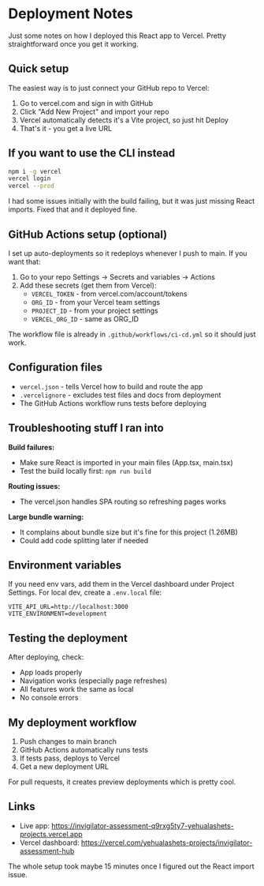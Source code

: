 # Deployment Notes

Just some notes on how I deployed this React app to Vercel. Pretty straightforward once you get it working.

## Quick setup

The easiest way is to just connect your GitHub repo to Vercel:

1. Go to vercel.com and sign in with GitHub
2. Click "Add New Project" and import your repo
3. Vercel automatically detects it's a Vite project, so just hit Deploy
4. That's it - you get a live URL

## If you want to use the CLI instead

```bash
npm i -g vercel
vercel login
vercel --prod
```

I had some issues initially with the build failing, but it was just missing React imports. Fixed that and it deployed fine.

## GitHub Actions setup (optional)

I set up auto-deployments so it redeploys whenever I push to main. If you want that:

1. Go to your repo Settings → Secrets and variables → Actions
2. Add these secrets (get them from Vercel):
   - `VERCEL_TOKEN` - from vercel.com/account/tokens
   - `ORG_ID` - from your Vercel team settings
   - `PROJECT_ID` - from your project settings
   - `VERCEL_ORG_ID` - same as ORG_ID

The workflow file is already in `.github/workflows/ci-cd.yml` so it should just work.

## Configuration files

- `vercel.json` - tells Vercel how to build and route the app
- `.vercelignore` - excludes test files and docs from deployment
- The GitHub Actions workflow runs tests before deploying

## Troubleshooting stuff I ran into

**Build failures:**
- Make sure React is imported in your main files (App.tsx, main.tsx)
- Test the build locally first: `npm run build`

**Routing issues:**
- The vercel.json handles SPA routing so refreshing pages works

**Large bundle warning:**
- It complains about bundle size but it's fine for this project (1.26MB)
- Could add code splitting later if needed

## Environment variables

If you need env vars, add them in the Vercel dashboard under Project Settings. For local dev, create a `.env.local` file:

```env
VITE_API_URL=http://localhost:3000
VITE_ENVIRONMENT=development
```

## Testing the deployment

After deploying, check:
- App loads properly
- Navigation works (especially page refreshes)
- All features work the same as local
- No console errors

## My deployment workflow

1. Push changes to main branch
2. GitHub Actions automatically runs tests
3. If tests pass, deploys to Vercel
4. Get a new deployment URL

For pull requests, it creates preview deployments which is pretty cool.

## Links

- Live app: https://invigilator-assessment-q9rxg5ty7-yehualashets-projects.vercel.app
- Vercel dashboard: https://vercel.com/yehualashets-projects/invigilator-assessment-hub

The whole setup took maybe 15 minutes once I figured out the React import issue. 